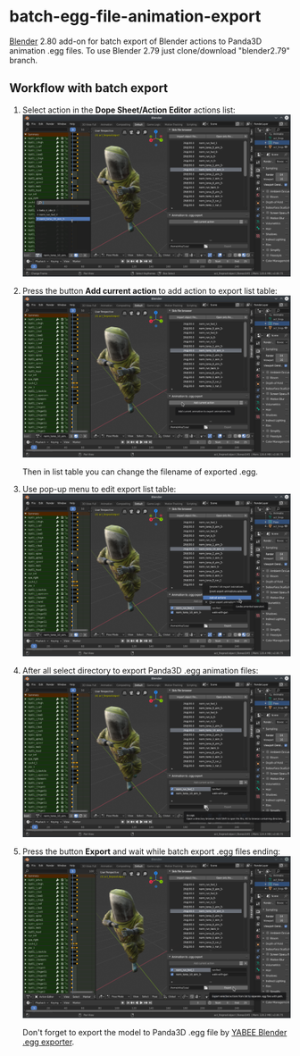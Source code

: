 # batch-egg-file-animation-export
[Blender](http://www.blender.org/) 2.80 add-on for batch export of Blender actions to Panda3D animation .egg files. To use Blender 2.79 just clone/download "blender2.79" branch.

## Workflow with batch export

1. Select action in the **Dope Sheet/Action Editor** actions list:
![](/images/Blender_select_action.png)

1. Press the button **Add current action** to add action to export list table:
![](/images/Blender_add_action.png)

	Then in list table you can change the filename of exported .egg.

1. Use pop-up menu to edit export list table:
![](/images/Blender_list_menu.png)

1. After all select directory to export Panda3D .egg animation files:
![](/images/Blender_add_another_actions.png)

1. Press the button **Export** and wait while batch export .egg files ending:
![](/images/Blender_export_actions.png)

	Don't forget to export the model to Panda3D .egg file by [YABEE Blender .egg exporter](https://github.com/09th/YABEE).
